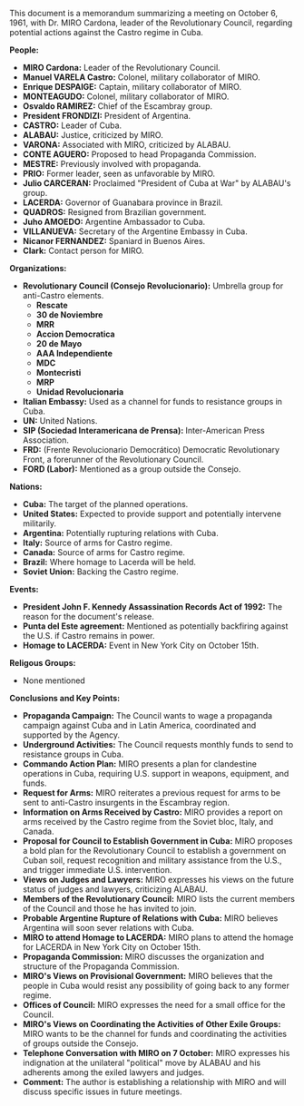 This document is a memorandum summarizing a meeting on October 6, 1961, with Dr. MIRO Cardona, leader of the Revolutionary Council, regarding potential actions against the Castro regime in Cuba.

**People:**

*   **MIRO Cardona:** Leader of the Revolutionary Council.
*   **Manuel VARELA Castro:** Colonel, military collaborator of MIRO.
*   **Enrique DESPAIGE:** Captain, military collaborator of MIRO.
*   **MONTEAGUDO:** Colonel, military collaborator of MIRO.
*   **Osvaldo RAMIREZ:** Chief of the Escambray group.
*   **President FRONDIZI:** President of Argentina.
*   **CASTRO:** Leader of Cuba.
*   **ALABAU:** Justice, criticized by MIRO.
*   **VARONA:** Associated with MIRO, criticized by ALABAU.
*   **CONTE AGUERO:** Proposed to head Propaganda Commission.
*   **MESTRE:** Previously involved with propaganda.
*   **PRIO:** Former leader, seen as unfavorable by MIRO.
*   **Julio CARCERAN:** Proclaimed "President of Cuba at War" by ALABAU's group.
*   **LACERDA:** Governor of Guanabara province in Brazil.
*   **QUADROS:** Resigned from Brazilian government.
*   **Juho AMOEDO:** Argentine Ambassador to Cuba.
*   **VILLANUEVA:** Secretary of the Argentine Embassy in Cuba.
*   **Nicanor FERNANDEZ:** Spaniard in Buenos Aires.
*   **Clark:** Contact person for MIRO.

**Organizations:**

*   **Revolutionary Council (Consejo Revolucionario):** Umbrella group for anti-Castro elements.
    *   **Rescate**
    *   **30 de Noviembre**
    *   **MRR**
    *   **Accion Democratica**
    *   **20 de Mayo**
    *   **AAA Independiente**
    *   **MDC**
    *   **Montecristi**
    *   **MRP**
    *   **Unidad Revolucionaria**
*   **Italian Embassy:** Used as a channel for funds to resistance groups in Cuba.
*   **UN:** United Nations.
*   **SIP (Sociedad Interamericana de Prensa):** Inter-American Press Association.
*   **FRD:** (Frente Revolucionario Democrático) Democratic Revolutionary Front, a forerunner of the Revolutionary Council.
*   **FORD (Labor):** Mentioned as a group outside the Consejo.

**Nations:**

*   **Cuba:** The target of the planned operations.
*   **United States:** Expected to provide support and potentially intervene militarily.
*   **Argentina:** Potentially rupturing relations with Cuba.
*   **Italy:** Source of arms for Castro regime.
*   **Canada:** Source of arms for Castro regime.
*   **Brazil:** Where homage to Lacerda will be held.
*   **Soviet Union:** Backing the Castro regime.

**Events:**

*   **President John F. Kennedy Assassination Records Act of 1992:** The reason for the document's release.
*   **Punta del Este agreement:** Mentioned as potentially backfiring against the U.S. if Castro remains in power.
*   **Homage to LACERDA:** Event in New York City on October 15th.

**Religous Groups:**

*   None mentioned

**Conclusions and Key Points:**

*   **Propaganda Campaign:** The Council wants to wage a propaganda campaign against Cuba and in Latin America, coordinated and supported by the Agency.
*   **Underground Activities:** The Council requests monthly funds to send to resistance groups in Cuba.
*   **Commando Action Plan:** MIRO presents a plan for clandestine operations in Cuba, requiring U.S. support in weapons, equipment, and funds.
*   **Request for Arms:** MIRO reiterates a previous request for arms to be sent to anti-Castro insurgents in the Escambray region.
*   **Information on Arms Received by Castro:** MIRO provides a report on arms received by the Castro regime from the Soviet bloc, Italy, and Canada.
*   **Proposal for Council to Establish Government in Cuba:** MIRO proposes a bold plan for the Revolutionary Council to establish a government on Cuban soil, request recognition and military assistance from the U.S., and trigger immediate U.S. intervention.
*   **Views on Judges and Lawyers:** MIRO expresses his views on the future status of judges and lawyers, criticizing ALABAU.
*   **Members of the Revolutionary Council:** MIRO lists the current members of the Council and those he has invited to join.
*   **Probable Argentine Rupture of Relations with Cuba:** MIRO believes Argentina will soon sever relations with Cuba.
*   **MIRO to attend Homage to LACERDA:** MIRO plans to attend the homage for LACERDA in New York City on October 15th.
*   **Propaganda Commission:** MIRO discusses the organization and structure of the Propaganda Commission.
*   **MIRO's Views on Provisional Government:** MIRO believes that the people in Cuba would resist any possibility of going back to any former regime.
*   **Offices of Council:** MIRO expresses the need for a small office for the Council.
*   **MIRO's Views on Coordinating the Activities of Other Exile Groups:** MIRO wants to be the channel for funds and coordinating the activities of groups outside the Consejo.
*   **Telephone Conversation with MIRO on 7 October:** MIRO expresses his indignation at the unilateral "political" move by ALABAU and his adherents among the exiled lawyers and judges.
*   **Comment:** The author is establishing a relationship with MIRO and will discuss specific issues in future meetings.
